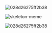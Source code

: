 ![028d26275ff2b38](https://user-images.githubusercontent.com/116516808/197410036-f40c2da7-9cc2-4e3c-8ba7-34cdd2278a80.gif)

![skeleton-meme](https://user-images.githubusercontent.com/116516808/197410001-6a8092ec-4433-4ef6-99b5-53514625365a.gif)

![028d26275ff2b38](https://user-images.githubusercontent.com/116516808/197410041-81112a2b-a61d-47f7-96d0-517429705eb4.gif)
